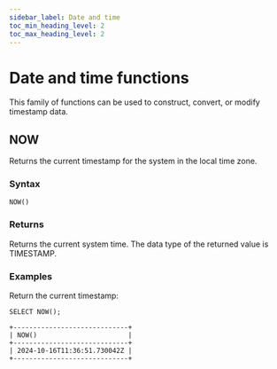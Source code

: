 ```yaml
---
sidebar_label: Date and time
toc_min_heading_level: 2
toc_max_heading_level: 2
---
```


# Date and time functions

This family of functions can be used to construct, convert, or modify timestamp data.

## NOW

Returns the current timestamp for the system in the local time zone.

### Syntax

```scopeql
NOW()
```

### Returns

Returns the current system time. The data type of the returned value is TIMESTAMP.

### Examples

Return the current timestamp:

```scopeql
SELECT NOW();
```

```
+-----------------------------+
| NOW()                       |
+-----------------------------+
| 2024-10-16T11:36:51.730042Z |
+-----------------------------+
```
